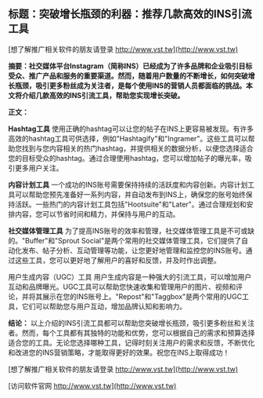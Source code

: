 ## **标题：突破增长瓶颈的利器：推荐几款高效的INS引流工具**

[想了解推广相关软件的朋友请登录 http://www.vst.tw](http://www.vst.tw)

**摘要：社交媒体平台Instagram（简称INS）已经成为了许多品牌和企业吸引目标受众、推广产品和服务的重要渠道。然而，随着用户数量的不断增长，如何突破增长瓶颈，吸引更多粉丝成为关注者，是每个使用INS的营销人员都面临的挑战。本文将介绍几款高效的INS引流工具，帮助您实现增长突破。**

**正文：**

**Hashtag工具**
使用正确的hashtag可以让您的帖子在INS上更容易被发现。有许多高效的hashtag工具可供选择，例如"Hashtagify"和"Ingramer"。这些工具可以帮助您找到与您内容相关的热门hashtag，并提供相关的数据分析，以便您选择适合您的目标受众的hashtag。通过合理使用hashtag，您可以增加帖子的曝光率，吸引更多用户关注。

**内容计划工具**
一个成功的INS账号需要保持持续的活跃度和内容创新。内容计划工具可以帮助您预先准备好一系列内容，并自动发布到INS上，确保您的账号始终保持活跃。一些热门的内容计划工具包括"Hootsuite"和"Later"。通过合理规划和安排内容，您可以节省时间和精力，并保持与用户的互动。

**社交媒体管理工具**
为了提高INS账号的效率和管理，社交媒体管理工具是不可或缺的。"Buffer"和"Sprout Social"是两个常用的社交媒体管理工具，它们提供了自动化发布、帖子分析、互动管理等功能，让您更好地管理和监控您的INS账号。通过这些工具，您可以更好地了解用户的喜好和反馈，并及时作出调整。

用户生成内容（UGC）工具
用户生成内容是一种强大的引流工具，可以增加用户互动和品牌曝光。UGC工具可以帮助您快速收集和管理用户的图片、视频和评论，并将其展示在您的INS账号上。"Repost"和"Taggbox"是两个常用的UGC工具，它们可以帮助您与用户互动，增加品牌认知和影响力。

**结论：**
以上介绍的INS引流工具都可以帮助您突破增长瓶颈，吸引更多粉丝和关注者。然而，每个工具都有其独特的功能和优势，您可以根据自己的需求和预算选择适合您的工具。无论您选择哪种工具，记得时刻关注用户的需求和反馈，不断优化和改进您的INS营销策略，才能取得更好的效果。祝您在INS上取得成功！

[想了解推广相关软件的朋友请登录 http://www.vst.tw](http://www.vst.tw)


[访问软件官网 http://www.vst.tw](http://www.vst.tw)
